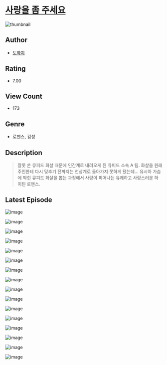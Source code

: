# [사랑을 좀 주세요](https://comic.naver.com/bestChallenge/list?titleId=810400)
![thumbnail](https://image-comic.pstatic.net/user_contents_data/challenge_comic/2023/05/23/292829/upload_3558746641801491558_480x623.jpeg)

## Author
- [도화지](https://comic.naver.com/artistTitle?id=292829)

## Rating
- 7.00

## View Count
- 173

## Genre
- 로맨스, 감성

## Description
> 잘못 쏜 큐피드 화살 때문에 인간계로 내려오게 된 큐피드 소속 A 팀. 화살을 원래 주인한테 다시 맞추기 전까지는 천상계로 돌아가지 못하게 됐는데... 유시아 가슴에 박힌 큐피드 화살을 뽑는 과정에서 사랑이 피어나는 유쾌하고 사랑스러운 하이틴 로맨스.


## Latest Episode
![image](https://image-comic.pstatic.net/user_contents_data/challenge_comic/2023/05/23/292829/upload_7089282880831185204.jpeg)

![image](https://image-comic.pstatic.net/user_contents_data/challenge_comic/2023/05/23/292829/upload_4050483404607022691.jpeg)

![image](https://image-comic.pstatic.net/user_contents_data/challenge_comic/2023/05/23/292829/upload_7003772744948529505.jpeg)

![image](https://image-comic.pstatic.net/user_contents_data/challenge_comic/2023/05/23/292829/upload_7089281961859103025.jpeg)

![image](https://image-comic.pstatic.net/user_contents_data/challenge_comic/2023/05/23/292829/upload_7293124632355562338.jpeg)

![image](https://image-comic.pstatic.net/user_contents_data/challenge_comic/2023/05/23/292829/upload_7161397826459755109.jpeg)

![image](https://image-comic.pstatic.net/user_contents_data/challenge_comic/2023/05/23/292829/upload_4063997532910991204.jpeg)

![image](https://image-comic.pstatic.net/user_contents_data/challenge_comic/2023/05/23/292829/upload_7089898581724259942.jpeg)

![image](https://image-comic.pstatic.net/user_contents_data/challenge_comic/2023/05/23/292829/upload_3833750077791548006.jpeg)

![image](https://image-comic.pstatic.net/user_contents_data/challenge_comic/2023/05/23/292829/upload_7233400264474506803.jpeg)

![image](https://image-comic.pstatic.net/user_contents_data/challenge_comic/2023/05/23/292829/upload_3979038255708530019.jpeg)

![image](https://image-comic.pstatic.net/user_contents_data/challenge_comic/2023/05/23/292829/upload_7306305761677684836.jpeg)

![image](https://image-comic.pstatic.net/user_contents_data/challenge_comic/2023/05/23/292829/upload_4063150899612639540.jpeg)

![image](https://image-comic.pstatic.net/user_contents_data/challenge_comic/2023/05/23/292829/upload_7004895552465025073.jpeg)

![image](https://image-comic.pstatic.net/user_contents_data/challenge_comic/2023/05/23/292829/upload_7291952547879793205.jpeg)

![image](https://image-comic.pstatic.net/user_contents_data/challenge_comic/2023/05/23/292829/upload_7077751387565930037.jpeg)
